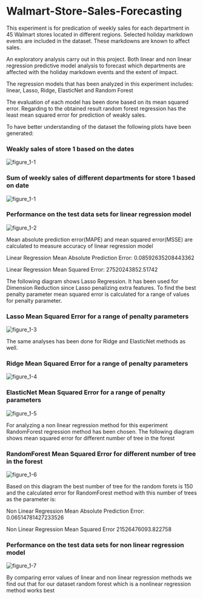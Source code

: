 # Walmart-Store-Sales-Forecasting

This experiment is for predication of weekly sales for each department in 45 Walmart stores located in different regions. Selected holiday markdown events are included in the dataset. These markdowns are known to affect sales.

An exploratory analysis carry out in this project. Both linear and non linear regression predictive model analysis to forecast which departments are affected with the holiday markdown events and the extent of impact.

The regression models that has been analyzed in this experiment includes: linear, Lasso, Ridge, ElasticNet and Random Forest 

The evaluation of each model has been done based on its mean squared error. Regarding to the obtained result random forest regression has the least mean squared error for prediction of weakly sales.

To have better understanding of the dataset the following plots have been generated:

### Weakly sales of store 1 based on the dates
![figure_1-1](https://user-images.githubusercontent.com/39537957/49208970-20614d80-f36e-11e8-8d6e-f624599b1b05.png)

### Sum of weekly sales of different departments for store 1 based on date
![figure_1-1](https://user-images.githubusercontent.com/39537957/49208970-20614d80-f36e-11e8-8d6e-f624599b1b05.png)

### Performance on the test data sets for linear regression model
![figure_1-2](https://user-images.githubusercontent.com/39537957/49209111-70401480-f36e-11e8-9f27-7e48ba75fc29.png)

Mean absolute prediction error(MAPE) and mean squared error(MSSE) are calculated to measure accuracy of linear regression model 

Linear Regression Mean Absolute Prediction Error: 0.08592635208443362

Linear Regression Mean Squared Error: 27520243852.51742

The following diagram shows Lasso Regression. It has been used for Dimension Reduction since Lasso penalizing extra features. To find the best penalty parameter mean squared error is calculated for a range of values for penalty parameter.

### Lasso Mean Squared Error for a range of penalty parameters
![figure_1-3](https://user-images.githubusercontent.com/39537957/49209126-7df59a00-f36e-11e8-8879-7a2a9104e807.png)

The same analyses has been done for Ridge and ElasticNet methods as well.
### Ridge Mean Squared Error for a range of penalty parameters
![figure_1-4](https://user-images.githubusercontent.com/39537957/49210604-5b658000-f372-11e8-879a-540aaac23f3b.png)

### ElasticNet Mean Squared Error for a range of penalty parameters
![figure_1-5](https://user-images.githubusercontent.com/39537957/49210799-de86d600-f372-11e8-9058-a7ced90e43e3.png)

For analyzing a non linear regression method for this experiment RandomForest regression method has been chosen. The following diagram shows mean squared error for different number of tree in the forest

### RandomForest Mean Squared Error for different number of tree in the forest
![figure_1-6](https://user-images.githubusercontent.com/39537957/49210844-f8c0b400-f372-11e8-9424-1fedef855805.png)

Based on this diagram the best number of tree for the random forets is 150 and the calculated error for RandomForest method with this number of trees as the parameter is:

Non Linear Regression Mean Absolute Prediction Error: 0.06514781427233526

Non Linear Regression Mean Squared Error 21526476093.822758

### Performance on the test data sets for non linear regression model
![figure_1-7](https://user-images.githubusercontent.com/39537957/49212060-ff9cf600-f375-11e8-99ca-2af2db12c3d8.png)

By comparing error values of linear and non linear regression methods we find out that for our dataset random forest which is a nonlinear regression method works best
